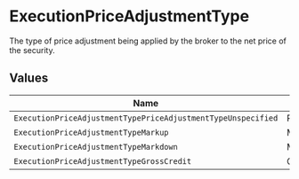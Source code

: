 # ExecutionPriceAdjustmentType

The type of price adjustment being applied by the broker to the net price of the security.


## Values

| Name                                                         | Value                                                        |
| ------------------------------------------------------------ | ------------------------------------------------------------ |
| `ExecutionPriceAdjustmentTypePriceAdjustmentTypeUnspecified` | PRICE_ADJUSTMENT_TYPE_UNSPECIFIED                            |
| `ExecutionPriceAdjustmentTypeMarkup`                         | MARKUP                                                       |
| `ExecutionPriceAdjustmentTypeMarkdown`                       | MARKDOWN                                                     |
| `ExecutionPriceAdjustmentTypeGrossCredit`                    | GROSS_CREDIT                                                 |